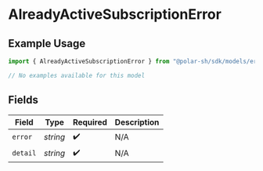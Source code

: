 # AlreadyActiveSubscriptionError

## Example Usage

```typescript
import { AlreadyActiveSubscriptionError } from "@polar-sh/sdk/models/errors/alreadyactivesubscriptionerror.js";

// No examples available for this model
```

## Fields

| Field              | Type               | Required           | Description        |
| ------------------ | ------------------ | ------------------ | ------------------ |
| `error`            | *string*           | :heavy_check_mark: | N/A                |
| `detail`           | *string*           | :heavy_check_mark: | N/A                |